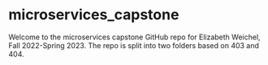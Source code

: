# microservices_capstone
Welcome to the microservices capstone GitHub repo for Elizabeth Weichel, Fall 2022-Spring 2023. The repo is split into two folders based on 403 and 404.
